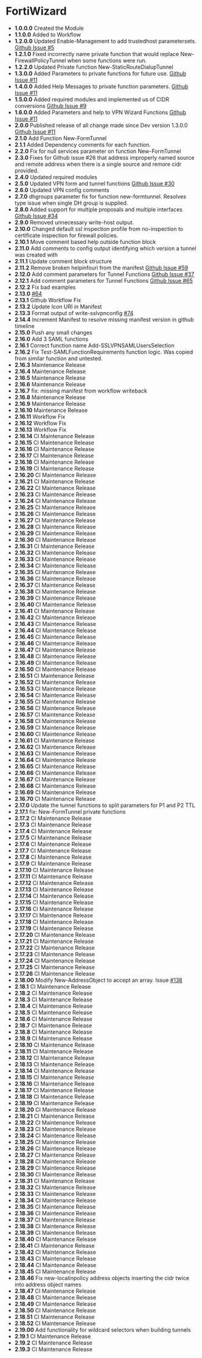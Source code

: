 # **FortiWizard**

* **1.0.0.0** Created the Module
* **1.1.0.0** Added to Workflow
* **1.2.0.0** Updated Enable-Management to add trustedhost parametersets. [Github Issue #5](https://github.com/TheTaylorLee/AdminToolbox/issues/5)
* **1.2.1.0** Fixed incorrectly name private function that would replace New-FirewallPolicyTunnel when some functions were run.
* **1.2.2.0** Updated Private function New-StaticRouteDialupTunnel
* **1.3.0.0** Added Parameters to private functions for future use. [Github Issue #11](https://github.com/TheTaylorLee/AdminToolbox/issues/11)
* **1.4.0.0** Added Help Messages to private function parameters. [Github Issue #11](https://github.com/TheTaylorLee/AdminToolbox/issues/11)
* **1.5.0.0** Added required modules and implemented us of CIDR conversions [Github Issue #9](https://github.com/TheTaylorLee/AdminToolbox/issues/9)
* **1.6.0.0** Added Parameters and help to VPN Wizard Functions [Github Issue #11](https://github.com/TheTaylorLee/AdminToolbox/issues/11)
* **2.0.0** Published release of all change made since Dev version 1.3.0.0 [Github Issue #11](https://github.com/TheTaylorLee/AdminToolbox/issues/11)
* **2.1.0** Add Function New-FormTunnel
* **2.1.1** Added Dependency comments for each function.
* **2.2.0** Fix for null services parameter on function New-FormTunnel
* **2.3.0** Fixes for Github issue #26 that address improperly named source and remote address when there is a single source and remore cidr provided.
* **2.4.0** Updated required modules
* **2.5.0** Updated VPN form and tunnel functions [Github Issue #30](https://github.com/TheTaylorLee/AdminToolbox/issues/30)
* **2.6.0** Updated VPN config comments
* **2.7.0** dhgroups parameter fix for function new-formtunnel. Resolves type issue when single DH group is supplied.
* **2.8.0** Added support for multiple proposals and multiple interfaces  [Github Issue #34](https://github.com/TheTaylorLee/AdminToolbox/issues/34)
* **2.9.0** Removed unnecessary write-host output.
* **2.10.0** Changed default ssl inspection profile from no-inspection to certificate inspection for firewall policies.
* **2.10.1** Move comment based help outside function block
* **2.11.0** Add comments to config output identifying which version a tunnel was created with
* **2.11.1** Update comment block structure
* **2.11.2** Remove broken helpinfouri from the manifest [Github Issue #59](https://github.com/TheTaylorLee/AdminToolbox/issues/59)
* **2.12.0** Add comment parameters for Tunnel Functions [Github Issue #37](https://github.com/TheTaylorLee/AdminToolbox/issues/37)
* **2.12.1** Add comment parameters for Tunnel Functions [Github Issue #65](https://github.com/TheTaylorLee/AdminToolbox/issues/65)
* **2.12.2** Fix bad examples
* **2.13.0** [#64](https://github.com/TheTaylorLee/AdminToolbox/issues/64)
* **2.13.1** Github Workflow Fix
* **2.13.2** Update Icon URI in Manifest
* **2.13.3** Format output of write-sslvpnconfig [#74](https://github.com/TheTaylorLee/AdminToolbox/issues/74)
* **2.14.4** Increment Manifest to resolve missing manifest version in github timeline
* **2.15.0** Push any small changes
* **2.16.0** Add 3 SAML functions
* **2.16.1** Correct function name Add-SSLVPNSAMLUsersSelection
* **2.16.2** Fix Test-SAMLFunctionRequirements function logic. Was copied from similar function and untested.
* **2.16.3** Maintenance Release
* **2.16.4** Maintenance Release
* **2.16.5** Maintenance Release
* **2.16.6** Maintenance Release
* **2.16.7** fix: missing manifest from workflow writeback
* **2.16.8** Maintenance Release
* **2.16.9** Maintenance Release
* **2.16.10** Maintenance Release
* **2.16.11** Workflow Fix
* **2.16.12** Workflow Fix
* **2.16.13** Workflow Fix
* **2.16.14** CI Maintenance Release
* **2.16.15** CI Maintenance Release
* **2.16.16** CI Maintenance Release
* **2.16.17** CI Maintenance Release
* **2.16.18** CI Maintenance Release
* **2.16.19** CI Maintenance Release
* **2.16.20** CI Maintenance Release
* **2.16.21** CI Maintenance Release
* **2.16.22** CI Maintenance Release
* **2.16.23** CI Maintenance Release
* **2.16.24** CI Maintenance Release
* **2.16.25** CI Maintenance Release
* **2.16.26** CI Maintenance Release
* **2.16.27** CI Maintenance Release
* **2.16.28** CI Maintenance Release
* **2.16.29** CI Maintenance Release
* **2.16.30** CI Maintenance Release
* **2.16.31** CI Maintenance Release
* **2.16.32** CI Maintenance Release
* **2.16.33** CI Maintenance Release
* **2.16.34** CI Maintenance Release
* **2.16.35** CI Maintenance Release
* **2.16.36** CI Maintenance Release
* **2.16.37** CI Maintenance Release
* **2.16.38** CI Maintenance Release
* **2.16.39** CI Maintenance Release
* **2.16.40** CI Maintenance Release
* **2.16.41** CI Maintenance Release
* **2.16.42** CI Maintenance Release
* **2.16.43** CI Maintenance Release
* **2.16.44** CI Maintenance Release
* **2.16.45** CI Maintenance Release
* **2.16.46** CI Maintenance Release
* **2.16.47** CI Maintenance Release
* **2.16.48** CI Maintenance Release
* **2.16.49** CI Maintenance Release
* **2.16.50** CI Maintenance Release
* **2.16.51** CI Maintenance Release
* **2.16.52** CI Maintenance Release
* **2.16.53** CI Maintenance Release
* **2.16.54** CI Maintenance Release
* **2.16.55** CI Maintenance Release
* **2.16.56** CI Maintenance Release
* **2.16.57** CI Maintenance Release
* **2.16.58** CI Maintenance Release
* **2.16.59** CI Maintenance Release
* **2.16.60** CI Maintenance Release
* **2.16.61** CI Maintenance Release
* **2.16.62** CI Maintenance Release
* **2.16.63** CI Maintenance Release
* **2.16.64** CI Maintenance Release
* **2.16.65** CI Maintenance Release
* **2.16.66** CI Maintenance Release
* **2.16.67** CI Maintenance Release
* **2.16.68** CI Maintenance Release
* **2.16.69** CI Maintenance Release
* **2.16.70** CI Maintenance Release
* **2.17.0** Update the tunnel functions to split parameters for P1 and P2 TTL
* **2.17.1** fix: New-FormTunnel private functions
* **2.17.2** CI Maintenance Release
* **2.17.3** CI Maintenance Release
* **2.17.4** CI Maintenance Release
* **2.17.5** CI Maintenance Release
* **2.17.6** CI Maintenance Release
* **2.17.7** CI Maintenance Release
* **2.17.8** CI Maintenance Release
* **2.17.9** CI Maintenance Release
* **2.17.10** CI Maintenance Release
* **2.17.11** CI Maintenance Release
* **2.17.12** CI Maintenance Release
* **2.17.13** CI Maintenance Release
* **2.17.14** CI Maintenance Release
* **2.17.15** CI Maintenance Release
* **2.17.16** CI Maintenance Release
* **2.17.17** CI Maintenance Release
* **2.17.18** CI Maintenance Release
* **2.17.19** CI Maintenance Release
* **2.17.20** CI Maintenance Release
* **2.17.21** CI Maintenance Release
* **2.17.22** CI Maintenance Release
* **2.17.23** CI Maintenance Release
* **2.17.24** CI Maintenance Release
* **2.17.25** CI Maintenance Release
* **2.17.26** CI Maintenance Release
* **2.18.00** Modify New-AddressObject to accept an array. Issue [#138](https://github.com/TheTaylorLee/AdminToolbox/issues/138)
* **2.18.1** CI Maintenance Release
* **2.18.2** CI Maintenance Release
* **2.18.3** CI Maintenance Release
* **2.18.4** CI Maintenance Release
* **2.18.5** CI Maintenance Release
* **2.18.6** CI Maintenance Release
* **2.18.7** CI Maintenance Release
* **2.18.8** CI Maintenance Release
* **2.18.9** CI Maintenance Release
* **2.18.10** CI Maintenance Release
* **2.18.11** CI Maintenance Release
* **2.18.12** CI Maintenance Release
* **2.18.13** CI Maintenance Release
* **2.18.14** CI Maintenance Release
* **2.18.15** CI Maintenance Release
* **2.18.16** CI Maintenance Release
* **2.18.17** CI Maintenance Release
* **2.18.18** CI Maintenance Release
* **2.18.19** CI Maintenance Release
* **2.18.20** CI Maintenance Release
* **2.18.21** CI Maintenance Release
* **2.18.22** CI Maintenance Release
* **2.18.23** CI Maintenance Release
* **2.18.24** CI Maintenance Release
* **2.18.25** CI Maintenance Release
* **2.18.26** CI Maintenance Release
* **2.18.27** CI Maintenance Release
* **2.18.28** CI Maintenance Release
* **2.18.29** CI Maintenance Release
* **2.18.30** CI Maintenance Release
* **2.18.31** CI Maintenance Release
* **2.18.32** CI Maintenance Release
* **2.18.33** CI Maintenance Release
* **2.18.34** CI Maintenance Release
* **2.18.35** CI Maintenance Release
* **2.18.36** CI Maintenance Release
* **2.18.37** CI Maintenance Release
* **2.18.38** CI Maintenance Release
* **2.18.39** CI Maintenance Release
* **2.18.40** CI Maintenance Release
* **2.18.41** CI Maintenance Release
* **2.18.42** CI Maintenance Release
* **2.18.43** CI Maintenance Release
* **2.18.44** CI Maintenance Release
* **2.18.45** CI Maintenance Release
* **2.18.46** Fix new-localinpolicy address objects inserting the cidr twice into address object names
* **2.18.47** CI Maintenance Release
* **2.18.48** CI Maintenance Release
* **2.18.49** CI Maintenance Release
* **2.18.50** CI Maintenance Release
* **2.18.51** CI Maintenance Release
* **2.18.52** CI Maintenance Release
* **2.19.00** Add functionality for wildcard selectors when building tunnels
* **2.19.1** CI Maintenance Release
* **2.19.2** CI Maintenance Release
* **2.19.3** CI Maintenance Release